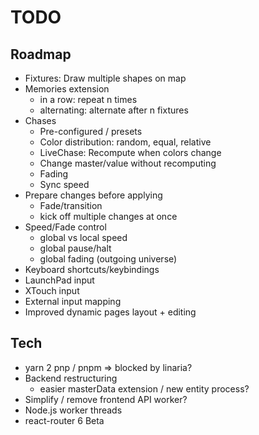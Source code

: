 # TODO

## Roadmap

- Fixtures: Draw multiple shapes on map
- Memories extension
  - in a row: repeat n times
  - alternating: alternate after n fixtures
- Chases
  - Pre-configured / presets
  - Color distribution: random, equal, relative
  - LiveChase: Recompute when colors change
  - Change master/value without recomputing
  - Fading
  - Sync speed
- Prepare changes before applying
  - Fade/transition
  - kick off multiple changes at once
- Speed/Fade control
  - global vs local speed
  - global pause/halt
  - global fading (outgoing universe)
- Keyboard shortcuts/keybindings
- LaunchPad input
- XTouch input
- External input mapping
- Improved dynamic pages layout + editing

## Tech

- yarn 2 pnp / pnpm => blocked by linaria?
- Backend restructuring
  - easier masterData extension / new entity process?
- Simplify / remove frontend API worker?
- Node.js worker threads
- react-router 6 Beta
